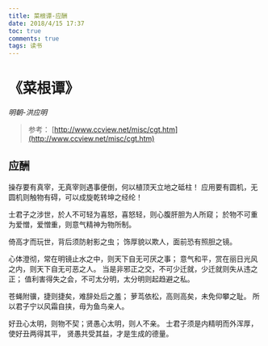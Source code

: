 ```yaml
---
title: 菜根谭-应酬
date: 2018/4/15 17:37
toc: true
comments: true
tags: 读书
---
```

# 《菜根谭》
*明朝-洪应明*
> 参考： [http://www.ccview.net/misc/cgt.htm](http://www.ccview.net/misc/cgt.htm)

## 应酬

操存要有真宰，无真宰则遇事便倒，何以植顶天立地之砥柱！
应用要有圆机，无圆机则触物有碍，可以成旋乾转坤之经纶！

士君子之涉世，於人不可轻为喜怒，喜怒轻，则心腹肝胆为人所窥；
於物不可重为爱憎，爱憎重，则意气精神为物所制。

倚高才而玩世，背后须防射影之虫；
饰厚貌以欺人，面前恐有照胆之镜。

心体澄彻，常在明镜止水之中，则天下自无可厌之事；
意气和平，赏在丽日光风之内，则天下自无可恶之人。
当是非邪正之交，不可少迁就，少迁就则失从违之正；
值利害得失之会，不可太分明，太分明则起趋避之私。

苍蝇附骥，捷则捷矣，难辞处后之羞；
萝茑依松，高则高矣，未免仰攀之耻。
所以君子宁以风霜自挟，毋为鱼鸟亲人。

好丑心太明，则物不契；贤愚心太明，则人不亲。
士君子须是内精明而外浑厚，使好丑两得其平，
贤愚共受其益，才是生成的德量。














